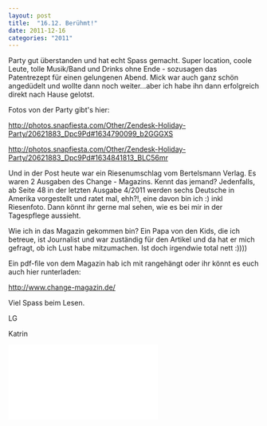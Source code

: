 ```yaml
---
layout: post
title:  "16.12. Berühmt!"
date: 2011-12-16
categories: "2011"
---
```




Party gut überstanden und hat echt Spass gemacht. Super location, coole Leute, tolle Musik/Band und Drinks ohne Ende - sozusagen das Patentrezept für einen gelungenen Abend. Mick war auch ganz schön angedüdelt und wollte dann noch weiter…aber ich habe ihn dann erfolgreich direkt nach Hause gelotst. 



Fotos von der Party gibt's hier:



http://photos.snapfiesta.com/Other/Zendesk-Holiday-Party/20621883_Dpc9Pd#1634790099_b2GGGXS



http://photos.snapfiesta.com/Other/Zendesk-Holiday-Party/20621883_Dpc9Pd#1634841813_BLC56mr





Und in der Post heute war ein Riesenumschlag vom Bertelsmann Verlag. Es waren 2 Ausgaben des Change - Magazins. Kennt das jemand? Jedenfalls, ab Seite 48 in der letzten Ausgabe 4/2011 werden sechs Deutsche in Amerika vorgestellt und ratet mal, ehh?!, eine davon bin ich :) inkl Riesenfoto. Dann könnt ihr gerne mal sehen, wie es bei mir in der Tagespflege aussieht.



Wie ich in das Magazin gekommen bin? Ein Papa von den Kids, die ich betreue, ist Journalist und war zuständig für den Artikel und da hat er mich gefragt, ob ich Lust habe mitzumachen. Ist doch irgendwie total nett  :))))



Ein pdf-file von dem Magazin hab ich mit rangehängt oder ihr könnt es euch auch hier runterladen:



http://www.change-magazin.de/



Viel Spass beim Lesen.



LG

Katrin







![change2011_4.pdf](/weihnachten/assets/2011-12-16/change2011_4.pdf)

